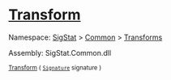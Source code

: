 # [Transform](./AddConst-100663603.md)

Namespace: [SigStat]() > [Common](./../../README.md) > [Transforms](./../README.md)

Assembly: SigStat.Common.dll

<sub>[Transform](./AddConst-100663603.md) ( [`Signature`](./../../Signature.md) signature )         </sub>

